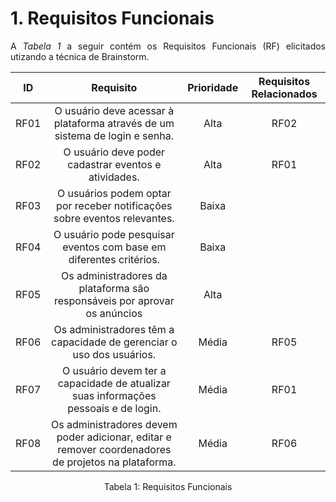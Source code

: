 # 1. Requisitos Funcionais

<p align="justify">A <i>Tabela 1</i> a seguir contém os Requisitos Funcionais (RF) elicitados utizando a técnica de Brainstorm.</p>

| ID   |                                 Requisito                                 | Prioridade | Requisitos Relacionados |
| :--: | :-----------------------------------------------------------------------: | :--------: | :---------: |
| RF01 |O usuário deve acessar à plataforma através de um sistema de login e senha. |  Alta      |    RF02     |
| RF02 |O usuário deve poder cadastrar eventos e atividades.                       |  Alta      |    RF01     |
| RF03 |O usuários podem optar por receber notificações sobre eventos relevantes.  |  Baixa     |             |
| RF04 |O usuário pode pesquisar eventos  com base em diferentes critérios.        |  Baixa     |             |
| RF05 | Os administradores da plataforma são responsáveis por aprovar os anúncios |   Alta     |             |              
| RF06 |Os administradores têm a capacidade de gerenciar o uso dos usuários.       |   Média    |     RF05   
| RF07 |O usuário devem ter a capacidade de atualizar suas informações pessoais e de login. |   Média    |     RF01   |
| RF08 | Os administradores devem poder adicionar, editar e remover coordenadores de projetos na plataforma. |   Média    |     RF06   |

<div style="text-align: center">
<p>Tabela 1: Requisitos Funcionais</p>
</div>
